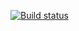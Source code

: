 [![Build status](https://ci.appveyor.com/api/projects/status/78xfq2ho8ur99ytn?svg=true)](https://ci.appveyor.com/project/Julia33483/seleniumselenide)